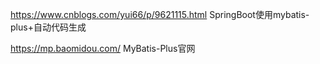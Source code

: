 https://www.cnblogs.com/yui66/p/9621115.html SpringBoot使用mybatis-plus+自动代码生成<br>

https://mp.baomidou.com/ MyBatis-Plus官网<br>